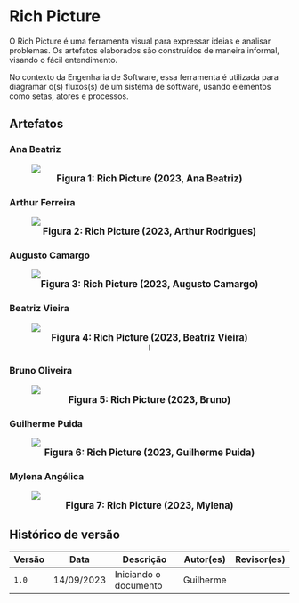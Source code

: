 <style>
figure {
    display: flex;
    flex-direction: column;
    justify-content: center;
    text-align: center;
}

figcaption {
    font-weight: bold;
    font-size: 120%;
}
</style>

# Rich Picture

O Rich Picture é uma ferramenta visual para expressar ideias e analisar
problemas. Os artefatos elaborados são construídos de maneira informal, visando
o fácil entendimento.

No contexto da Engenharia de Software, essa ferramenta é utilizada para
diagramar o(s) fluxos(s) de um sistema de software, usando elementos como
setas, atores e processos.

## Artefatos

### Ana Beatriz

<figure>
  <img src="assets/rich-picture-AnaB.jpeg" />
  <figcaption>Figura 1: Rich Picture (2023, Ana Beatriz)</figcaption>
</figure>

### Arthur Ferreira 

<figure>
  <img src="assets/rich-picture-arthur.jpeg" />
  <figcaption>Figura 2: Rich Picture (2023, Arthur Rodrigues)</figcaption>
</figure>

### Augusto Camargo

<figure>
  <img src="assets/rich_picture_AugustoDCamargo.jpg" />
  <figcaption>Figura 3: Rich Picture (2023, Augusto Camargo)</figcaption>
</figure>

### Beatriz Vieira

<figure>
  <img src="assets/rich-picture-BeatrizVieira.jpeg" />
  <figcaption>Figura 4: Rich Picture (2023, Beatriz Vieira)</figcaption>I
</figure>

### Bruno Oliveira

<figure>
  <img src="assets/rich-picture-Bruno.jpeg" />
  <figcaption>Figura 5: Rich Picture (2023, Bruno)</figcaption>
</figure>

### Guilherme Puida 

<figure>
  <img src="assets/rich-picture-Guilherme.png" />
  <figcaption>Figura 6: Rich Picture (2023, Guilherme Puida)</figcaption>
</figure>

### Mylena Angélica

<figure>
  <img src="assets/RP_mylena_amazon_comprador.jpg" />
  <figcaption>Figura 7: Rich Picture (2023, Mylena)</figcaption>
</figure>


## Histórico de versão

| Versão | Data       | Descrição             | Autor(es) | Revisor(es) |
|--------|------------|-----------------------|-----------|-------------|
| `1.0`  | 14/09/2023 | Iniciando o documento | Guilherme |             |

